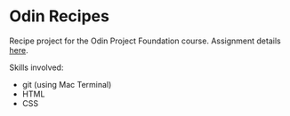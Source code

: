# Odin Recipes

Recipe project for the Odin Project Foundation course. Assignment details [here](https://www.theodinproject.com/lessons/foundations-recipes).

Skills involved:
- git (using Mac Terminal)
- HTML
- CSS